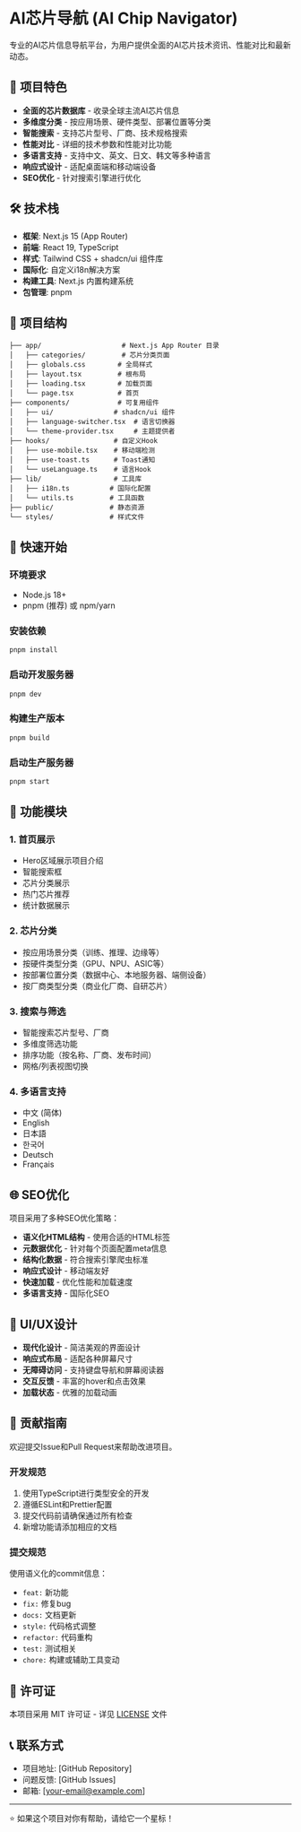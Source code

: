 # AI芯片导航 (AI Chip Navigator)

专业的AI芯片信息导航平台，为用户提供全面的AI芯片技术资讯、性能对比和最新动态。

## 🚀 项目特色

- **全面的芯片数据库** - 收录全球主流AI芯片信息
- **多维度分类** - 按应用场景、硬件类型、部署位置等分类
- **智能搜索** - 支持芯片型号、厂商、技术规格搜索
- **性能对比** - 详细的技术参数和性能对比功能
- **多语言支持** - 支持中文、英文、日文、韩文等多种语言
- **响应式设计** - 适配桌面端和移动端设备
- **SEO优化** - 针对搜索引擎进行优化

## 🛠️ 技术栈

- **框架**: Next.js 15 (App Router)
- **前端**: React 19, TypeScript
- **样式**: Tailwind CSS + shadcn/ui 组件库
- **国际化**: 自定义i18n解决方案
- **构建工具**: Next.js 内置构建系统
- **包管理**: pnpm

## 📁 项目结构

```
├── app/                    # Next.js App Router 目录
│   ├── categories/         # 芯片分类页面
│   ├── globals.css        # 全局样式
│   ├── layout.tsx         # 根布局
│   ├── loading.tsx        # 加载页面
│   └── page.tsx           # 首页
├── components/            # 可复用组件
│   ├── ui/               # shadcn/ui 组件
│   ├── language-switcher.tsx  # 语言切换器
│   └── theme-provider.tsx     # 主题提供者
├── hooks/                # 自定义Hook
│   ├── use-mobile.tsx    # 移动端检测
│   ├── use-toast.ts      # Toast通知
│   └── useLanguage.ts    # 语言Hook
├── lib/                  # 工具库
│   ├── i18n.ts          # 国际化配置
│   └── utils.ts         # 工具函数
├── public/              # 静态资源
└── styles/              # 样式文件
```

## 🚀 快速开始

### 环境要求

- Node.js 18+ 
- pnpm (推荐) 或 npm/yarn

### 安装依赖

```bash
pnpm install
```

### 启动开发服务器

```bash
pnpm dev
```

### 构建生产版本

```bash
pnpm build
```

### 启动生产服务器

```bash
pnpm start
```

## 📱 功能模块

### 1. 首页展示
- Hero区域展示项目介绍
- 智能搜索框
- 芯片分类展示
- 热门芯片推荐
- 统计数据展示

### 2. 芯片分类
- 按应用场景分类（训练、推理、边缘等）
- 按硬件类型分类（GPU、NPU、ASIC等）
- 按部署位置分类（数据中心、本地服务器、端侧设备）
- 按厂商类型分类（商业化厂商、自研芯片）

### 3. 搜索与筛选
- 智能搜索芯片型号、厂商
- 多维度筛选功能
- 排序功能（按名称、厂商、发布时间）
- 网格/列表视图切换

### 4. 多语言支持
- 中文 (简体)
- English
- 日本語
- 한국어
- Deutsch
- Français

## 🌐 SEO优化

项目采用了多种SEO优化策略：

- **语义化HTML结构** - 使用合适的HTML标签
- **元数据优化** - 针对每个页面配置meta信息
- **结构化数据** - 符合搜索引擎爬虫标准
- **响应式设计** - 移动端友好
- **快速加载** - 优化性能和加载速度
- **多语言支持** - 国际化SEO

## 🎨 UI/UX设计

- **现代化设计** - 简洁美观的界面设计
- **响应式布局** - 适配各种屏幕尺寸
- **无障碍访问** - 支持键盘导航和屏幕阅读器
- **交互反馈** - 丰富的hover和点击效果
- **加载状态** - 优雅的加载动画

## 🤝 贡献指南

欢迎提交Issue和Pull Request来帮助改进项目。

### 开发规范

1. 使用TypeScript进行类型安全的开发
2. 遵循ESLint和Prettier配置
3. 提交代码前请确保通过所有检查
4. 新增功能请添加相应的文档

### 提交规范

使用语义化的commit信息：
- `feat:` 新功能
- `fix:` 修复bug
- `docs:` 文档更新
- `style:` 代码格式调整
- `refactor:` 代码重构
- `test:` 测试相关
- `chore:` 构建或辅助工具变动

## 📄 许可证

本项目采用 MIT 许可证 - 详见 [LICENSE](LICENSE) 文件

## 📞 联系方式

- 项目地址: [GitHub Repository]
- 问题反馈: [GitHub Issues]
- 邮箱: [your-email@example.com]

---

⭐ 如果这个项目对你有帮助，请给它一个星标！ 